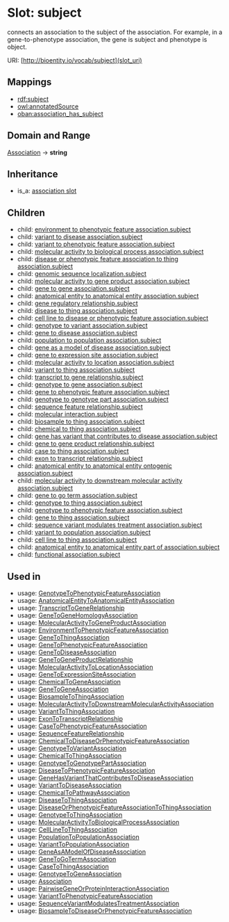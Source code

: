 # Slot: subject


connects an association to the subject of the association. For example, in a gene-to-phenotype association, the gene is subject and phenotype is object.

URI: [http://bioentity.io/vocab/subject](slot_uri)
## Mappings

 * [rdf:subject](http://purl.obolibrary.org/obo/rdf_subject)
 * [owl:annotatedSource](http://purl.obolibrary.org/obo/owl_annotatedSource)
 * [oban:association_has_subject](http://purl.obolibrary.org/obo/oban_association_has_subject)
## Domain and Range

[Association](Association.md) -> **string**
## Inheritance

 *  is_a: [association slot](association_slot.md)
## Children

 *  child: [environment to phenotypic feature association.subject](environment_to_phenotypic_feature_association_subject.md)
 *  child: [variant to disease association.subject](variant_to_disease_association_subject.md)
 *  child: [variant to phenotypic feature association.subject](variant_to_phenotypic_feature_association_subject.md)
 *  child: [molecular activity to biological process association.subject](molecular_activity_to_biological_process_association_subject.md)
 *  child: [disease or phenotypic feature association to thing association.subject](disease_or_phenotypic_feature_association_to_thing_association_subject.md)
 *  child: [genomic sequence localization.subject](genomic_sequence_localization_subject.md)
 *  child: [molecular activity to gene product association.subject](molecular_activity_to_gene_product_association_subject.md)
 *  child: [gene to gene association.subject](gene_to_gene_association_subject.md)
 *  child: [anatomical entity to anatomical entity association.subject](anatomical_entity_to_anatomical_entity_association_subject.md)
 *  child: [gene regulatory relationship.subject](gene_regulatory_relationship_subject.md)
 *  child: [disease to thing association.subject](disease_to_thing_association_subject.md)
 *  child: [cell line to disease or phenotypic feature association.subject](cell_line_to_disease_or_phenotypic_feature_association_subject.md)
 *  child: [genotype to variant association.subject](genotype_to_variant_association_subject.md)
 *  child: [gene to disease association.subject](gene_to_disease_association_subject.md)
 *  child: [population to population association.subject](population_to_population_association_subject.md)
 *  child: [gene as a model of disease association.subject](gene_as_a_model_of_disease_association_subject.md)
 *  child: [gene to expression site association.subject](gene_to_expression_site_association_subject.md)
 *  child: [molecular activity to location association.subject](molecular_activity_to_location_association_subject.md)
 *  child: [variant to thing association.subject](variant_to_thing_association_subject.md)
 *  child: [transcript to gene relationship.subject](transcript_to_gene_relationship_subject.md)
 *  child: [genotype to gene association.subject](genotype_to_gene_association_subject.md)
 *  child: [gene to phenotypic feature association.subject](gene_to_phenotypic_feature_association_subject.md)
 *  child: [genotype to genotype part association.subject](genotype_to_genotype_part_association_subject.md)
 *  child: [sequence feature relationship.subject](sequence_feature_relationship_subject.md)
 *  child: [molecular interaction.subject](molecular_interaction_subject.md)
 *  child: [biosample to thing association.subject](biosample_to_thing_association_subject.md)
 *  child: [chemical to thing association.subject](chemical_to_thing_association_subject.md)
 *  child: [gene has variant that contributes to disease association.subject](gene_has_variant_that_contributes_to_disease_association_subject.md)
 *  child: [gene to gene product relationship.subject](gene_to_gene_product_relationship_subject.md)
 *  child: [case to thing association.subject](case_to_thing_association_subject.md)
 *  child: [exon to transcript relationship.subject](exon_to_transcript_relationship_subject.md)
 *  child: [anatomical entity to anatomical entity ontogenic association.subject](anatomical_entity_to_anatomical_entity_ontogenic_association_subject.md)
 *  child: [molecular activity to downstream molecular activity association.subject](molecular_activity_to_downstream_molecular_activity_association_subject.md)
 *  child: [gene to go term association.subject](gene_to_go_term_association_subject.md)
 *  child: [genotype to thing association.subject](genotype_to_thing_association_subject.md)
 *  child: [genotype to phenotypic feature association.subject](genotype_to_phenotypic_feature_association_subject.md)
 *  child: [gene to thing association.subject](gene_to_thing_association_subject.md)
 *  child: [sequence variant modulates treatment association.subject](sequence_variant_modulates_treatment_association_subject.md)
 *  child: [variant to population association.subject](variant_to_population_association_subject.md)
 *  child: [cell line to thing association.subject](cell_line_to_thing_association_subject.md)
 *  child: [anatomical entity to anatomical entity part of association.subject](anatomical_entity_to_anatomical_entity_part_of_association_subject.md)
 *  child: [functional association.subject](functional_association_subject.md)
## Used in

 *  usage: [GenotypeToPhenotypicFeatureAssociation](GenotypeToPhenotypicFeatureAssociation.md)
 *  usage: [AnatomicalEntityToAnatomicalEntityAssociation](AnatomicalEntityToAnatomicalEntityAssociation.md)
 *  usage: [TranscriptToGeneRelationship](TranscriptToGeneRelationship.md)
 *  usage: [GeneToGeneHomologyAssociation](GeneToGeneHomologyAssociation.md)
 *  usage: [MolecularActivityToGeneProductAssociation](MolecularActivityToGeneProductAssociation.md)
 *  usage: [EnvironmentToPhenotypicFeatureAssociation](EnvironmentToPhenotypicFeatureAssociation.md)
 *  usage: [GeneToThingAssociation](GeneToThingAssociation.md)
 *  usage: [GeneToPhenotypicFeatureAssociation](GeneToPhenotypicFeatureAssociation.md)
 *  usage: [GeneToDiseaseAssociation](GeneToDiseaseAssociation.md)
 *  usage: [GeneToGeneProductRelationship](GeneToGeneProductRelationship.md)
 *  usage: [MolecularActivityToLocationAssociation](MolecularActivityToLocationAssociation.md)
 *  usage: [GeneToExpressionSiteAssociation](GeneToExpressionSiteAssociation.md)
 *  usage: [ChemicalToGeneAssociation](ChemicalToGeneAssociation.md)
 *  usage: [GeneToGeneAssociation](GeneToGeneAssociation.md)
 *  usage: [BiosampleToThingAssociation](BiosampleToThingAssociation.md)
 *  usage: [MolecularActivityToDownstreamMolecularActivityAssociation](MolecularActivityToDownstreamMolecularActivityAssociation.md)
 *  usage: [VariantToThingAssociation](VariantToThingAssociation.md)
 *  usage: [ExonToTranscriptRelationship](ExonToTranscriptRelationship.md)
 *  usage: [CaseToPhenotypicFeatureAssociation](CaseToPhenotypicFeatureAssociation.md)
 *  usage: [SequenceFeatureRelationship](SequenceFeatureRelationship.md)
 *  usage: [ChemicalToDiseaseOrPhenotypicFeatureAssociation](ChemicalToDiseaseOrPhenotypicFeatureAssociation.md)
 *  usage: [GenotypeToVariantAssociation](GenotypeToVariantAssociation.md)
 *  usage: [ChemicalToThingAssociation](ChemicalToThingAssociation.md)
 *  usage: [GenotypeToGenotypePartAssociation](GenotypeToGenotypePartAssociation.md)
 *  usage: [DiseaseToPhenotypicFeatureAssociation](DiseaseToPhenotypicFeatureAssociation.md)
 *  usage: [GeneHasVariantThatContributesToDiseaseAssociation](GeneHasVariantThatContributesToDiseaseAssociation.md)
 *  usage: [VariantToDiseaseAssociation](VariantToDiseaseAssociation.md)
 *  usage: [ChemicalToPathwayAssociation](ChemicalToPathwayAssociation.md)
 *  usage: [DiseaseToThingAssociation](DiseaseToThingAssociation.md)
 *  usage: [DiseaseOrPhenotypicFeatureAssociationToThingAssociation](DiseaseOrPhenotypicFeatureAssociationToThingAssociation.md)
 *  usage: [GenotypeToThingAssociation](GenotypeToThingAssociation.md)
 *  usage: [MolecularActivityToBiologicalProcessAssociation](MolecularActivityToBiologicalProcessAssociation.md)
 *  usage: [CellLineToThingAssociation](CellLineToThingAssociation.md)
 *  usage: [PopulationToPopulationAssociation](PopulationToPopulationAssociation.md)
 *  usage: [VariantToPopulationAssociation](VariantToPopulationAssociation.md)
 *  usage: [GeneAsAModelOfDiseaseAssociation](GeneAsAModelOfDiseaseAssociation.md)
 *  usage: [GeneToGoTermAssociation](GeneToGoTermAssociation.md)
 *  usage: [CaseToThingAssociation](CaseToThingAssociation.md)
 *  usage: [GenotypeToGeneAssociation](GenotypeToGeneAssociation.md)
 *  usage: [Association](Association.md)
 *  usage: [PairwiseGeneOrProteinInteractionAssociation](PairwiseGeneOrProteinInteractionAssociation.md)
 *  usage: [VariantToPhenotypicFeatureAssociation](VariantToPhenotypicFeatureAssociation.md)
 *  usage: [SequenceVariantModulatesTreatmentAssociation](SequenceVariantModulatesTreatmentAssociation.md)
 *  usage: [BiosampleToDiseaseOrPhenotypicFeatureAssociation](BiosampleToDiseaseOrPhenotypicFeatureAssociation.md)
